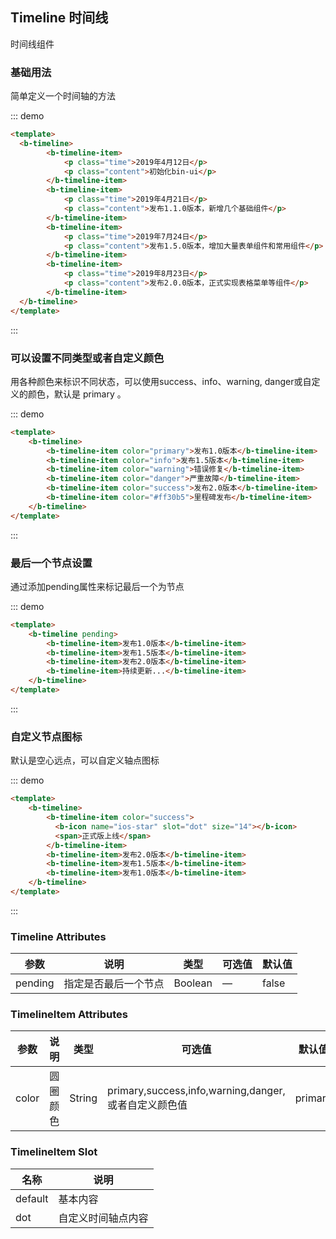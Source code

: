 ## Timeline 时间线

<template>
    <div style="position: absolute;top:20px;right:40px;width:200px;">
      <b-anchor>
        <b-anchor-link href="#ji-chu-yong-fa" title="基础用法"></b-anchor-link>
        <b-anchor-link href="#ke-yi-she-zhi-bu-tong-lei-xing-huo-zhe-zi-ding-yi-yan-se" title="可以设置不同类型或者自定义颜色"></b-anchor-link>
        <b-anchor-link href="#zui-hou-yi-ge-jie-dian-she-zhi" title="最后一个节点设置"></b-anchor-link>
        <b-anchor-link href="#zi-ding-yi-jie-dian-tu-biao" title="自定义节点图标"></b-anchor-link>
        <b-anchor-link href="#timeline-attributes" title="Timeline Attributes"></b-anchor-link>
        <b-anchor-link href="#timelineitem-attributes" title="TimelineItem Attributes"></b-anchor-link>
        <b-anchor-link href="#timelineitem-slots" title="TimelineItem  Slot"></b-anchor-link>
      </b-anchor>
    </div>
</template>

时间线组件

### 基础用法

简单定义一个时间轴的方法

::: demo
```html
<template>
  <b-timeline>
        <b-timeline-item>
            <p class="time">2019年4月12日</p>
            <p class="content">初始化bin-ui</p>
        </b-timeline-item>
        <b-timeline-item>
            <p class="time">2019年4月21日</p>
            <p class="content">发布1.1.0版本，新增几个基础组件</p>
        </b-timeline-item>
        <b-timeline-item>
            <p class="time">2019年7月24日</p>
            <p class="content">发布1.5.0版本，增加大量表单组件和常用组件</p>
        </b-timeline-item>
        <b-timeline-item>
            <p class="time">2019年8月23日</p>
            <p class="content">发布2.0.0版本，正式实现表格菜单等组件</p>
        </b-timeline-item>
  </b-timeline>
</template>
```
:::

### 可以设置不同类型或者自定义颜色

用各种颜色来标识不同状态，可以使用success、info、warning, danger或自定义的颜色，默认是 primary 。

::: demo
```html
<template>
    <b-timeline>
        <b-timeline-item color="primary">发布1.0版本</b-timeline-item>
        <b-timeline-item color="info">发布1.5版本</b-timeline-item>
        <b-timeline-item color="warning">错误修复</b-timeline-item>
        <b-timeline-item color="danger">严重故障</b-timeline-item>
        <b-timeline-item color="success">发布2.0版本</b-timeline-item>
        <b-timeline-item color="#ff30b5">里程碑发布</b-timeline-item>
    </b-timeline>
</template>
```
:::

### 最后一个节点设置

通过添加pending属性来标记最后一个为节点

::: demo
```html
<template>
    <b-timeline pending>
        <b-timeline-item>发布1.0版本</b-timeline-item>
        <b-timeline-item>发布1.5版本</b-timeline-item>
        <b-timeline-item>发布2.0版本</b-timeline-item>
        <b-timeline-item>持续更新...</b-timeline-item>
    </b-timeline>
</template>
```
:::

### 自定义节点图标

默认是空心远点，可以自定义轴点图标

::: demo
```html
<template>
    <b-timeline>
        <b-timeline-item color="success">
          <b-icon name="ios-star" slot="dot" size="14"></b-icon>
          <span>正式版上线</span>
        </b-timeline-item>
        <b-timeline-item>发布2.0版本</b-timeline-item>
        <b-timeline-item>发布1.5版本</b-timeline-item>
        <b-timeline-item>发布1.0版本</b-timeline-item>
    </b-timeline>
</template>
```
:::

### Timeline Attributes

| 参数      | 说明    | 类型      | 可选值       | 默认值   |
|---------- |-------- |---------- |-------------  |-------- |
| pending     | 指定是否最后一个节点 | Boolean  |  —   |  false  |

### TimelineItem Attributes

| 参数      | 说明    | 类型      | 可选值       | 默认值   |
|---------- |-------- |---------- |-------------  |-------- |
| color     | 圆圈颜色 | String  |  primary,success,info,warning,danger,或者自定义颜色值  |  primary  |

### TimelineItem  Slot

| 名称      | 说明    |
|---------- |-------- |
| default     | 基本内容   |
| dot     | 自定义时间轴点内容   |

